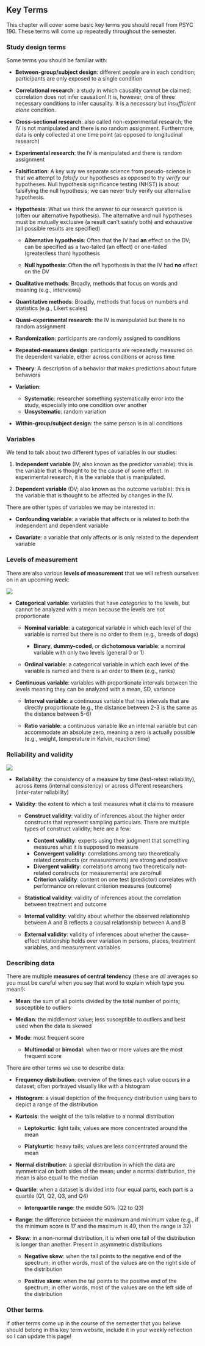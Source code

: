 ## Key Terms



This chapter will cover some basic key terms you should recall from PSYC 190. These terms will come up repeatedly throughout the semester.

### Study design terms

Some terms you should be familiar with:

-   **Between-group/subject design**: different people are in each condition; participants are only exposed to a single condition

-   **Correlational research**: a study in which causality cannot be claimed; correlation does not infer causation! It is, however, one of three necessary conditions to infer causality. It is a *necessary* but *insufficient alone* condition.

-   **Cross-sectional research**: also called non-experimental research; the IV is not manipulated and there is no random assignment. Furthermore, data is only collected at one time point (as opposed to longitudinal research)

-   **Experimental research**: the IV is manipulated and there is random assignment

-   **Falsification**: A key way we separate science from pseudo-science is that we attempt to *falsify* our hypotheses as opposed to try *verify* our hypotheses. Null hypothesis significance testing (NHST) is about falsifying the null hypothesis; we can never truly verify our alternative hypothesis.

-   **Hypothesis**: What we think the answer to our research question is (often our alternative hypothesis). The alternative and null hypotheses must be mutually exclusive (a result can't satisfy both) and exhaustive (all possible results are specified)

    -   **Alternative hypothesis**: Often that the IV had **an** effect on the DV; can be specified as a two-tailed (an effect) or one-tailed (greater/less than) hypothesis

    -   **Null hypothesis**: Often the *nill* hypothesis in that the IV had **no** effect on the DV

-   **Qualitative methods**: Broadly, methods that focus on words and meaning (e.g., interviews)

-   **Quantitative methods**: Broadly, methods that focus on numbers and statistics (e.g., Likert scales)

-   **Quasi-experimental research**: the IV is manipulated but there is no random assignment

-   **Randomization**: participants are randomly assigned to conditions

-   **Repeated-measures design**: participants are repeatedly measured on the dependent variable, either across conditions or across time

-   **Theory**: A description of a behavior that makes predictions about future behaviors

-   **Variation**:

    -   **Systematic**: researcher something systematically error into the study, especially into one condition over another
    -   **Unsystematic**: random variation

-   **Within-group/subject design**: the same person is in all conditions

### Variables

We tend to talk about two different types of variables in our studies:

1.  **Independent variable** (IV; also known as the predictor variable): this is the variable that is thought to be the cause of some effect. In experimental research, it is the variable that is manipulated.

2.  **Dependent variable** (DV; also known as the outcome variable): this is the variable that is thought to be affected by changes in the IV.

There are other types of variables we may be interested in:

-   **Confounding variable**: a variable that affects or is related to both the independent and dependent variable

-   **Covariate**: a variable that only affects or is only related to the dependent variable

### Levels of measurement

There are also various **levels of measurement** that we will refresh ourselves on in an upcoming week:

![](images/01-intro/Levels%20of%20measurement.png)

-   **Categorical variable**: variables that have *categories* to the levels, but cannot be analyzed with a mean because the levels are not proportionate

    -   **Nominal variable**: a categorical variable in which each level of the variable is named but there is no order to them (e.g., breeds of dogs)

        -   **Binary**, **dummy-coded**, or **dichotomous variable**: a nominal variable with only two levels (general 0 or 1)

    -   **Ordinal variable**: a categorical variable in which each level of the variable is named and there is an order to them (e.g., ranks)

-   **Continuous variable**: variables with proportionate intervals between the levels meaning they can be analyzed with a mean, SD, variance

    -   **Interval variable**: a continuous variable that has intervals that are directly proportionate (e.g., the distance between 2-3 is the same as the distance between 5-6)

    -   **Ratio variable**: a continuous variable like an internal variable but can accommodate an absolute zero, meaning a zero is actually possible (e.g., weight, temperature in Kelvin, reaction time)

### Reliability and validity

![](images/01-intro/reliability-validity.jpg)

-   **Reliability**: the consistency of a measure by time (test-retest reliability), across items (internal consistency) or across different researchers (inter-rater reliability)

-   **Validity**: the extent to which a test measures what it claims to measure

    -   **Construct validity**: validity of inferences about the higher order constructs that represent sampling particulars. There are multiple types of construct validity; here are a few:

        -   **Content validity**: experts using their judgment that something measures what it is supposed to measure
        -   **Convergent validity**: correlations among two theoretically related constructs (or measurements) are strong and positive
        -   **Divergent validity**: correlations among two theoretically not-related constructs (or measurements) are zero/null
        -   **Criterion validity**: content on one test (predictor) correlates with performance on relevant criterion measures (outcome)

    -   **Statistical validity**: validity of inferences about the correlation between treatment and outcome

    -   **Internal validity**: validity about whether the observed relationship between A and B reflects a causal relationship between A and B

    -   **External validity**: validity of inferences about whether the cause-effect relationship holds over variation in persons, places, treatment variables, and measurement variables

### Describing data

There are multiple **measures of central tendency** (these are *all* averages so you must be careful when you say that word to explain which type you mean!):

-   **Mean**: the sum of all points divided by the total number of points; susceptible to outliers

-   **Median**: the middlemost value; less susceptible to outliers and best used when the data is skewed

-   **Mode**: most frequent score

    -   **Multimodal** or **bimodal**: when two or more values are the most frequent score

There are other terms we use to describe data:

-   **Frequency distribution**: overview of the times each value occurs in a dataset; often portrayed visually like with a histogram

-   **Histogram**: a visual depiction of the frequency distribution using bars to depict a range of the distribution

-   **Kurtosis**: the weight of the tails relative to a normal distribution

    -   **Leptokurtic**: light tails; values are more concentrated around the mean

    -   **Platykurtic**: heavy tails; values are less concentrated around the mean

-   **Normal distribution**: a special distribution in which the data are symmetrical on both sides of the mean; under a normal distribution, the mean is also equal to the median

-   **Quartile**: when a dataset is divided into four equal parts, each part is a quartile (Q1, Q2, Q3, and Q4)

    -   **Interquartile range**: the middle 50% (Q2 to Q3)

-   **Range**: the difference between the maximum and minimum value (e.g., if the minimum score is 17 and the maximum is 49, then the range is 32)

-   **Skew**: in a non-normal distribution, it is when one tail of the distribution is longer than another. Present in asymmetric distributions

    -   **Negative skew**: when the tail points to the negative end of the spectrum; in other words, most of the values are on the right side of the distribution

    -   **Positive skew**: when the tail points to the positive end of the spectrum; in other words, most of the values are on the left side of the distribution

### Other terms

If other terms come up in the course of the semester that you believe should belong in this key term website, include it in your weekly reflection so I can update this page!

